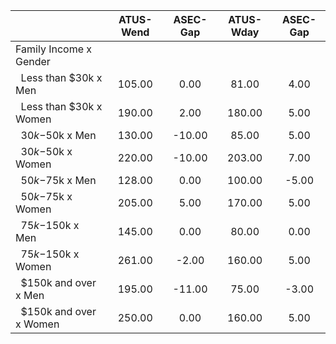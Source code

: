 
|                      |    ATUS-Wend |     ASEC-Gap |    ATUS-Wday |     ASEC-Gap |
| -------------------- | :----------: | :----------: | :----------: | :----------: |
| Family Income x Gender |              |              |              |              |
| &nbsp;&nbsp;Less than $30k x Men |       105.00 |         0.00 |        81.00 |         4.00 |
| &nbsp;&nbsp;Less than $30k x Women |       190.00 |         2.00 |       180.00 |         5.00 |
| &nbsp;&nbsp;$30k-$50k x Men |       130.00 |       -10.00 |        85.00 |         5.00 |
| &nbsp;&nbsp;$30k-$50k x Women |       220.00 |       -10.00 |       203.00 |         7.00 |
| &nbsp;&nbsp;$50k-$75k x Men |       128.00 |         0.00 |       100.00 |        -5.00 |
| &nbsp;&nbsp;$50k-$75k x Women |       205.00 |         5.00 |       170.00 |         5.00 |
| &nbsp;&nbsp;$75k-$150k x Men |       145.00 |         0.00 |        80.00 |         0.00 |
| &nbsp;&nbsp;$75k-$150k x Women |       261.00 |        -2.00 |       160.00 |         5.00 |
| &nbsp;&nbsp;$150k and over x Men |       195.00 |       -11.00 |        75.00 |        -3.00 |
| &nbsp;&nbsp;$150k and over x Women |       250.00 |         0.00 |       160.00 |         5.00 |

